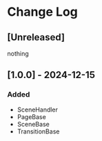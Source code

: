 # Change Log

## [Unreleased]

nothing

## [1.0.0] - 2024-12-15

### Added

* SceneHandler
* PageBase
* SceneBase
* TransitionBase
